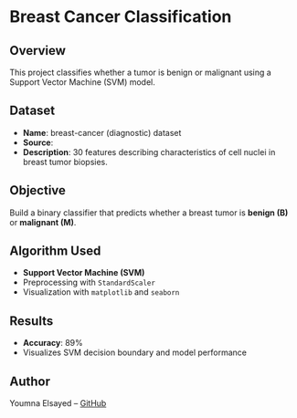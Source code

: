 # Breast Cancer Classification

## Overview
This project classifies whether a tumor is benign or malignant using a Support Vector Machine (SVM) model.

## Dataset
- **Name**: breast-cancer (diagnostic) dataset
- **Source**:
- **Description**: 30 features describing characteristics of cell nuclei in breast tumor biopsies.

## Objective
Build a binary classifier that predicts whether a breast tumor is **benign (B)** or **malignant (M)**.

## Algorithm Used
- **Support Vector Machine (SVM)**
- Preprocessing with `StandardScaler`
- Visualization with `matplotlib` and `seaborn`

## Results
- **Accuracy**: 89%
- Visualizes SVM decision boundary and model performance

## Author
Youmna Elsayed – [GitHub](https://github.com/YoumnaE)
